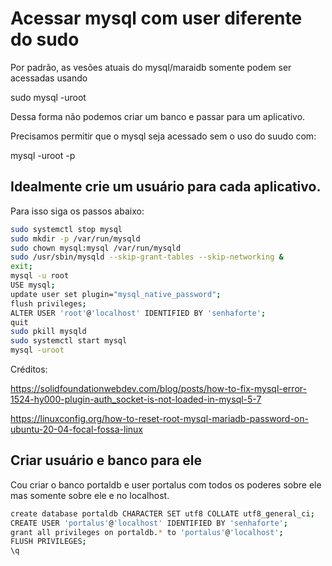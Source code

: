 # Acessar mysql com user diferente do sudo

Por padrão, as vesões atuais do mysql/maraidb somente podem ser acessadas usando

sudo mysql -uroot

Dessa forma não podemos criar um banco e passar para um aplicativo.

Precisamos permitir que o mysql seja acessado sem o uso do suudo com:

mysql -uroot -p

## Idealmente crie um usuário para cada aplicativo.

Para isso siga os passos abaixo:

```bash
sudo systemctl stop mysql
sudo mkdir -p /var/run/mysqld
sudo chown mysql:mysql /var/run/mysqld
sudo /usr/sbin/mysqld --skip-grant-tables --skip-networking &
exit;
mysql -u root
USE mysql;
update user set plugin="mysql_native_password";
flush privileges;
ALTER USER 'root'@'localhost' IDENTIFIED BY 'senhaforte';
quit
sudo pkill mysqld
sudo systemctl start mysql
mysql -uroot
```
Créditos:

https://solidfoundationwebdev.com/blog/posts/how-to-fix-mysql-error-1524-hy000-plugin-auth_socket-is-not-loaded-in-mysql-5-7

https://linuxconfig.org/how-to-reset-root-mysql-mariadb-password-on-ubuntu-20-04-focal-fossa-linux

## Criar usuário e banco para ele

Cou criar o banco portaldb e user portalus com todos os poderes sobre ele mas somente sobre ele e no localhost.
```bash
create database portaldb CHARACTER SET utf8 COLLATE utf8_general_ci;
CREATE USER 'portalus'@'localhost' IDENTIFIED BY 'senhaforte';
grant all privileges on portaldb.* to 'portalus'@'localhost';
FLUSH PRIVILEGES;
\q
```
